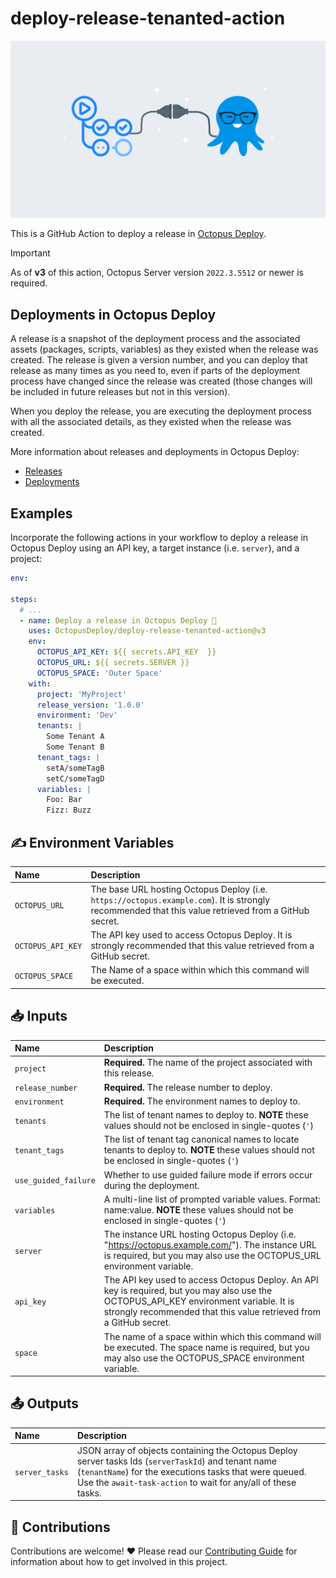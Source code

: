 # deploy-release-tenanted-action

<img alt= "" src="https://github.com/OctopusDeploy/deploy-release-tenanted-action/raw/main/assets/github-actions-octopus.png" />

This is a GitHub Action to deploy a release in [Octopus Deploy](https://octopus.com/).

> [!IMPORTANT]
> As of **v3** of this action, Octopus Server version `2022.3.5512` or newer is required.

## Deployments in Octopus Deploy

A release is a snapshot of the deployment process and the associated assets (packages, scripts, variables) as they existed when the release was created. The release is given a version number, and you can deploy that release as many times as you need to, even if parts of the deployment process have changed since the release was created (those changes will be included in future releases but not in this version).

When you deploy the release, you are executing the deployment process with all the associated details, as they existed when the release was created.

More information about releases and deployments in Octopus Deploy:

- [Releases](https://octopus.com/docs/releases)
- [Deployments](https://octopus.com/docs/deployments)

## Examples

Incorporate the following actions in your workflow to deploy a release in Octopus Deploy using an API key, a target instance (i.e. `server`), and a project:

```yml
env:

steps:
  # ...
  - name: Deploy a release in Octopus Deploy 🐙
    uses: OctopusDeploy/deploy-release-tenanted-action@v3
    env:
      OCTOPUS_API_KEY: ${{ secrets.API_KEY  }}
      OCTOPUS_URL: ${{ secrets.SERVER }}
      OCTOPUS_SPACE: 'Outer Space'
    with:
      project: 'MyProject'
      release_version: '1.0.0'
      environment: 'Dev'
      tenants: |
        Some Tenant A
        Some Tenant B
      tenant_tags: |
        setA/someTagB
        setC/someTagD
      variables: |
        Foo: Bar
        Fizz: Buzz
```

## ✍️ Environment Variables

| Name              | Description                                                                                                                                          |
| :---------------- | :--------------------------------------------------------------------------------------------------------------------------------------------------- |
| `OCTOPUS_URL`     | The base URL hosting Octopus Deploy (i.e. `https://octopus.example.com`). It is strongly recommended that this value retrieved from a GitHub secret. |
| `OCTOPUS_API_KEY` | The API key used to access Octopus Deploy. It is strongly recommended that this value retrieved from a GitHub secret.                                |
| `OCTOPUS_SPACE`   | The Name of a space within which this command will be executed.                                                                                      |

## 📥 Inputs

| Name                 | Description                                                                                                                                                                                                  |
| :------------------- | :----------------------------------------------------------------------------------------------------------------------------------------------------------------------------------------------------------- |
| `project`            | **Required.** The name of the project associated with this release.                                                                                                                                          |
| `release_number`     | **Required.** The release number to deploy.                                                                                                                                                                  |
| `environment`        | **Required.** The environment names to deploy to.                                                                                                                                                            |
| `tenants`            | The list of tenant names to deploy to. **NOTE** these values should not be enclosed in single-quotes (`'`)                                                                                                   |
| `tenant_tags`        | The list of tenant tag canonical names to locate tenants to deploy to. **NOTE** these values should not be enclosed in single-quotes (`'`)                                                                   |
| `use_guided_failure` | Whether to use guided failure mode if errors occur during the deployment.                                                                                                                                    |
| `variables`          | A multi-line list of prompted variable values. Format: name:value. **NOTE** these values should not be enclosed in single-quotes (`'`)                                                                       |
| `server`             | The instance URL hosting Octopus Deploy (i.e. "https://octopus.example.com/"). The instance URL is required, but you may also use the OCTOPUS_URL environment variable.                                      |
| `api_key`            | The API key used to access Octopus Deploy. An API key is required, but you may also use the OCTOPUS_API_KEY environment variable. It is strongly recommended that this value retrieved from a GitHub secret. |
| `space`              | The name of a space within which this command will be executed. The space name is required, but you may also use the OCTOPUS_SPACE environment variable.                                                     |

## 📤 Outputs

| Name           | Description                                                                                                                                                                                                                     |
| :------------- | :------------------------------------------------------------------------------------------------------------------------------------------------------------------------------------------------------------------------------ |
| `server_tasks` | JSON array of objects containing the Octopus Deploy server tasks Ids (`serverTaskId`) and tenant name (`tenantName`) for the executions tasks that were queued. Use the `await-task-action` to wait for any/all of these tasks. |

## 🤝 Contributions

Contributions are welcome! :heart: Please read our [Contributing Guide](.github/CONTRIBUTING.md) for information about how to get involved in this project.
